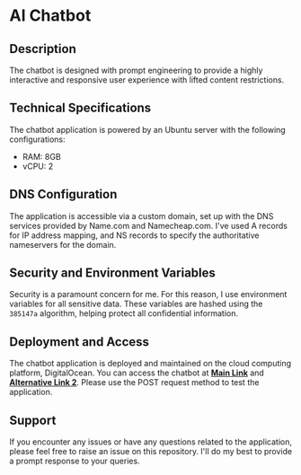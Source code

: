# AI Chatbot

## Description
The chatbot is designed with prompt engineering to provide a highly interactive and responsive user experience with lifted content restrictions.

## Technical Specifications
The chatbot application is powered by an Ubuntu server with the following configurations:
- RAM: 8GB
- vCPU: 2

## DNS Configuration
The application is accessible via a custom domain, set up with the DNS services provided by Name.com and Namecheap.com. I've used A records for IP address mapping, and NS records to specify the authoritative nameservers for the domain.

## Security and Environment Variables
Security is a paramount concern for me. For this reason, I use environment variables for all sensitive data. These variables are hashed using the `385147a` algorithm, helping protect all confidential information.

## Deployment and Access
The chatbot application is deployed and maintained on the cloud computing platform, DigitalOcean. You can access the chatbot at [**Main Link**](https://mitsuki.software/chat) and [**Alternative Link 2**](https://orca-app-fiqsz.ondigitalocean.app/chat). Please use the POST request method to test the application.

## Support
If you encounter any issues or have any questions related to the application, please feel free to raise an issue on this repository. I'll do my best to provide a prompt response to your queries.
